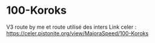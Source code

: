 # 100-Koroks
V3 route by me et route utilisé des inters
Link celer : https://celer.pistonite.org/view/MajoraSpeed/100-Koroks
